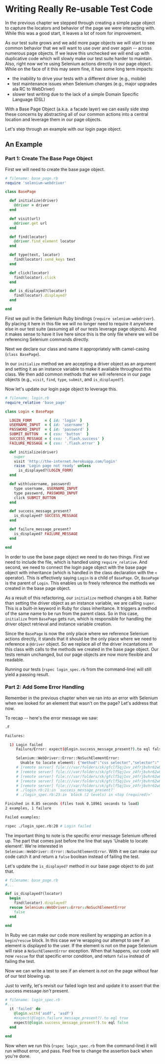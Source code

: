 # Writing Really Re-usable Test Code

In the previous chapter we stepped through creating a simple page object to capture the locators and behavior of the page we were interacting with. While this was a good start, it leaves a lot of room for improvement.

As our test suite grows and we add more page objects we will start to see common behavior that we will want to use over and over again -- across numerous page objects. If we leave this unchecked we will end up with duplicative code which will slowly make our test suite harder to maintain. Also, right now we're using Selenium actions directly in our page object. While on the face of it this may seem fine, it has some long term impacts:

+ the inability to drive your tests with a different driver (e.g., mobile)
+ test maintenance issues when Selenium changes (e.g., major upgrades ala RC to WebDriver)
+ slower test writing due to the lack of a simple Domain Specific Language (DSL)

With a Base Page Object (a.k.a. a facade layer) we can easily side step these concerns by abstracting all of our common actions into a central location and leverage them in our page objects.

Let's step through an example with our login page object.

## An Example

### Part 1: Create The Base Page Object

First we will need to create the base page object.

```ruby
# filename: base_page.rb
require 'selenium-webdriver'

class BasePage

  def initialize(driver)
    @driver = driver
  end

  def visit(url)
    @driver.get url
  end

  def find(locator)
    @driver.find_element locator
  end

  def type(text, locator)
    find(locator).send_keys text
  end

  def click(locator)
    find(locator).click
  end

  def is_displayed?(locator)
    find(locator).displayed?
  end

end
```

First we pull in the Selenium Ruby bindings (`require selenium-webdriver`). By placing it here in this file we will no longer need to require it anywhere else in our test suite (assuming all of our tests leverage page objects). And it makes sense to have it live here since this is the only file where we will be referencing Selenium commands directly.

Next we declare our class and name it appropriately with camel-casing (`class BasePage`).

In our `initialize` method we are accepting a driver object as an argument and setting it as an instance variable to make it available throughout this class. We then add common methods that we will reference in our page objects (e.g., `visit`, `find`, `type`, `submit`, and `is_displayed?`).

Now let's update our login page object to leverage this.

```ruby
# filename: login.rb
require_relative 'base_page'

class Login < BasePage

  LOGIN_FORM      = { id: 'login' }
  USERNAME_INPUT  = { id: 'username' }
  PASSWORD_INPUT  = { id: 'password' }
  SUBMIT_BUTTON   = { css: 'button'  }
  SUCCESS_MESSAGE = { css: '.flash.success' }
  FAILURE_MESSAGE = { css: '.flash.error' }

  def initialize(driver)
    super
    visit 'http://the-internet.herokuapp.com/login'
    raise 'Login page not ready' unless
      is_displayed?(LOGIN_FORM)
  end

  def with(username, password)
    type username, USERNAME_INPUT
    type password, PASSWORD_INPUT
    click SUBMIT_BUTTON
  end

  def success_message_present?
    is_displayed? SUCCESS_MESSAGE
  end

  def failure_message_present?
    is_displayed? FAILURE_MESSAGE
  end

end

```

In order to use the base page object we need to do two things. First we need to include the file, which is handled using `require_relative`. And second, we need to connect the login page object with the base page object with inheritance (which is handled in the class declaration with the `<` operator). This is effectively saying `Login` is a child of `BasePage`. Or, `BasePage` is the parent of `Login`. This enables us to freely reference the methods we created in the base page object.

As a result of this refactoring, our `initialize` method changes a bit. Rather than setting the driver object as an instance variable, we are calling `super`. This is a built-in keyword in Ruby for class inheritance. It triggers a method of the same name to be run from the parent class. So in this case, `initialize` from `BasePage` gets run, which is responsible for handling the driver object retrieval and instance variable creation.

Since the `BasePage` is now the only place where we reference Selenium actions directly, it stands that it should be the only place where we need to reference a `@driver` object. So we replace all of the driver incantations in this class with calls to the methods we created in the base page object. Our tests remain unchanged, but our page objects are now more flexible and readable.

Running our tests (`rspec login_spec.rb` from the command-line) will still yield a passing result.

### Part 2: Add Some Error Handling

Remember in the previous chapter when we ran into an error with Selenium when we looked for an element that wasn't on the page? Let's address that now.

To recap -- here's the error message we saw:

```sh
.F

Failures:

  1) Login failed
     Failure/Error: expect(@login.success_message_present?).to eql false

     Selenium::WebDriver::Error::NoSuchElementError:
       Unable to locate element: {"method":"css selector","selector":".flash.success"}
     # [remote server] file:///var/folders/sk/gfclf5qj1vv_z4frjbvhr62w0000gn/T/webdriver-profile20...
     # [remote server] file:///var/folders/sk/gfclf5qj1vv_z4frjbvhr62w0000gn/T/webdriver-profile20...
     # [remote server] file:///var/folders/sk/gfclf5qj1vv_z4frjbvhr62w0000gn/T/webdriver-profile20...
     # [remote server] file:///var/folders/sk/gfclf5qj1vv_z4frjbvhr62w0000gn/T/webdriver-profile20...
     # [remote server] file:///var/folders/sk/gfclf5qj1vv_z4frjbvhr62w0000gn/T/webdriver-profile20...
     # ./login.rb:21:in `success_message_present?'
     # ./login_spec.rb:23:in `block (2 levels) in <top (required)>'

Finished in 8.85 seconds (files took 0.18961 seconds to load)
2 examples, 1 failure

Failed examples:

rspec ./login_spec.rb:20 # Login failed
```

The important thing to note is the specific error message Selenium offered up. The part that comes just before the line that says 'Unable to locate element'. We're interested in `Selenium::WebDriver::Error::NoSuchElementError`. With it we can make our code catch it and return a `false` boolean instead of failing the test.

Let's update the `is_displayed?` method in our base page object to do just that.

```ruby
# filename: base_page.rb
#...

def is_displayed?(locator)
  begin
    find(locator).displayed?
  rescue Selenium::WebDriver::Error::NoSuchElementError
    false
  end

end
```

In Ruby we can make our code more resilient by wrapping an action in a `begin`/`rescue` block. In this case we're wrapping our attempt to see if an element is displayed to the user. If the element is not on the page Selenium will raise a `NoSuchElementError` exception. When that happens, our code will now `rescue` for that specific error condition, and return `false` instead of failing the test.

Now we can write a test to see if an element is _not_ on the page without fear of our test blowing up.

Just to verify, let's revisit our failed login test and update it to assert that the success message _isn't_ present.

```ruby
# filename: login_spec.rb
#...
  it 'failed' do
    @login.with('asdf', 'asdf')
    #expect(@login.failure_message_present?).to eql true
    expect(@login.success_message_present?).to eql false
  end

end
```

Now when we run this (`rspec login_spec.rb` from the command-line) it will run without error, and pass. Feel free to change the assertion back when you're done.
